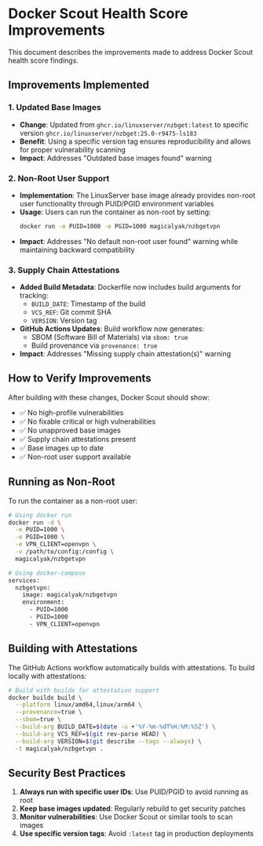 # Docker Scout Health Score Improvements

This document describes the improvements made to address Docker Scout health score findings.

## Improvements Implemented

### 1. Updated Base Images
- **Change**: Updated from `ghcr.io/linuxserver/nzbget:latest` to specific version `ghcr.io/linuxserver/nzbget:25.0-r9475-ls183`
- **Benefit**: Using a specific version tag ensures reproducibility and allows for proper vulnerability scanning
- **Impact**: Addresses "Outdated base images found" warning

### 2. Non-Root User Support
- **Implementation**: The LinuxServer base image already provides non-root user functionality through PUID/PGID environment variables
- **Usage**: Users can run the container as non-root by setting:
  ```bash
  docker run -e PUID=1000 -e PGID=1000 magicalyak/nzbgetvpn
  ```
- **Impact**: Addresses "No default non-root user found" warning while maintaining backward compatibility

### 3. Supply Chain Attestations
- **Added Build Metadata**: Dockerfile now includes build arguments for tracking:
  - `BUILD_DATE`: Timestamp of the build
  - `VCS_REF`: Git commit SHA
  - `VERSION`: Version tag
- **GitHub Actions Updates**: Build workflow now generates:
  - SBOM (Software Bill of Materials) via `sbom: true`
  - Build provenance via `provenance: true`
- **Impact**: Addresses "Missing supply chain attestation(s)" warning

## How to Verify Improvements

After building with these changes, Docker Scout should show:
- ✅ No high-profile vulnerabilities
- ✅ No fixable critical or high vulnerabilities
- ✅ No unapproved base images
- ✅ Supply chain attestations present
- ✅ Base images up to date
- ✅ Non-root user support available

## Running as Non-Root

To run the container as a non-root user:

```bash
# Using docker run
docker run -d \
  -e PUID=1000 \
  -e PGID=1000 \
  -e VPN_CLIENT=openvpn \
  -v /path/to/config:/config \
  magicalyak/nzbgetvpn

# Using docker-compose
services:
  nzbgetvpn:
    image: magicalyak/nzbgetvpn
    environment:
      - PUID=1000
      - PGID=1000
      - VPN_CLIENT=openvpn
```

## Building with Attestations

The GitHub Actions workflow automatically builds with attestations. To build locally with attestations:

```bash
# Build with buildx for attestation support
docker buildx build \
  --platform linux/amd64,linux/arm64 \
  --provenance=true \
  --sbom=true \
  --build-arg BUILD_DATE=$(date -u +'%Y-%m-%dT%H:%M:%SZ') \
  --build-arg VCS_REF=$(git rev-parse HEAD) \
  --build-arg VERSION=$(git describe --tags --always) \
  -t magicalyak/nzbgetvpn .
```

## Security Best Practices

1. **Always run with specific user IDs**: Use PUID/PGID to avoid running as root
2. **Keep base images updated**: Regularly rebuild to get security patches
3. **Monitor vulnerabilities**: Use Docker Scout or similar tools to scan images
4. **Use specific version tags**: Avoid `:latest` tag in production deployments
